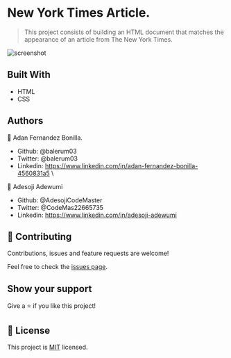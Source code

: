 # New York Times Article.

> This project consists of building an HTML document that matches the appearance of an article from The New York Times.

![screenshot](assets/img/Screenshot_NYT.PNG)



## Built With

- HTML
- CSS


## Authors

👤 Adan Fernandez Bonilla.

- Github: @balerum03
- Twitter: @balerum03
- Linkedin: https://www.linkedin.com/in/adan-fernandez-bonilla-4560831a5                                          \
 
👤 Adesoji Adewumi

- Github: @AdesojiCodeMaster
- Twitter: @CodeMas22665735
- Linkedin: https://www.linkedin.com/in/adesoji-adewumi

## 🤝 Contributing

Contributions, issues and feature requests are welcome!

Feel free to check the [issues page](https://github.com/balerum03/Newyorktimes/issues).

## Show your support

Give a ⭐️ if you like this project!

## 📝 License

This project is [MIT](lic.url) licensed.
